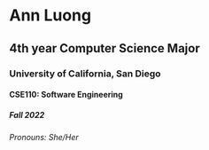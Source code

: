 # Ann Luong
## 4th year Computer Science Major
### University of California, San Diego
#### CSE110: Software Engineering
##### Fall 2022
###### Pronouns: She/Her